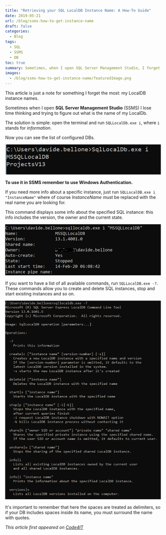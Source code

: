 ```yaml
---
title: "Retrieving your SQL LocalDB Instance Name: A How-To Guide"
date: 2019-05-21
url: /blog/ssms-how-to-get-instance-name
draft: false
categories:
  - Blog
tags:
  - SQL
  - SSMS
  - DB
toc: true
summary: Sometimes, when I open SQL Server Management Studio, I forget about my Local DB instance name. Here's how to retrieve it.
images:
  - /blog/ssms-how-to-get-instance-name/featuredImage.png
---
```


This article is just a note for something I forget the most: my LocalDB instance names.

Sometimes when I open **SQL Server Management Studio** (SSMS) I lose time thinking and trying to figure out what is the name of my LocalDb.

The solution is simple: open the terminal and run `SQLLocalDb.exe i`, where `i` stands for _information_.

Now you can see the list of configured DBs.

![SQLLocalDb.exe i result](./ssms_result.png "SQLLocalDb result")

**To use it in SSMS remember to use Windows Authentication.**

If you need more info about a specific instance, just run `SQLLocalDB.exe i "InstanceName"` where of course _InstanceName_ must be replaced with the real name you are looking for.

This command displays some info about the specified SQL instance: this info includes the version, the owner and the current state.

![SQL instance details](./ssms_instance_details.png "SQL instance details")

If you want to have a list of all available commands, run `SQLLocalDB.exe -?`. These commands allow you to create and delete SQL instances, stop and start existing instances and so on.

![SQLLocalDB command options](./ssms_command_help.png "SQLLocalDb command options")

It's important to remember that here the spaces are treated as delimiters, so if your DB includes spaces inside its name, you must surround the name with quotes.

_This article first appeared on [Code4IT](https://www.code4it.dev/)_
